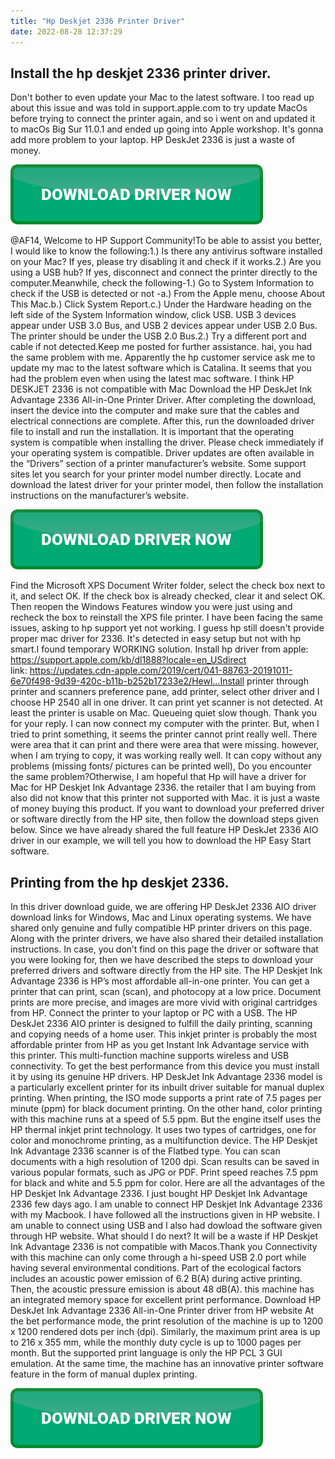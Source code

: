 ```yaml
---
title: "Hp Deskjet 2336 Printer Driver"
date: 2022-08-28 12:37:29
---
```


## Install the hp deskjet 2336 printer driver.

Don't bother to even update your Mac to the latest software. I too read up about this issue and was told in support.apple.com to try update MacOs before trying to connect the printer again, and so i went on and updated it to macOs Big Sur 11.0.1 and ended up going into Apple workshop. It's gonna add more problem to your laptop. HP DeskJet 2336 is just a waste of money.

[![button](https://github.com/driverbay/driverbay.github.io/blob/main/dlbutton.png?raw=true)](https://printerpatch.com/download-printer-driver)


@AF14, Welcome to HP Support Community!To be able to assist you better, I would like to know the following:1.) Is there any antivirus software installed on your Mac? If yes, please try disabling it and check if it works.2.) Are you using a USB hub? If yes, disconnect and connect the printer directly to the computer.Meanwhile, check the following-1.) Go to System Information to check if the USB is detected or not -a.) From the Apple menu, choose About This Mac.b.) Click System Report.c.) Under the Hardware heading on the left side of the System Information window, click USB. USB 3 devices appear under USB 3.0 Bus, and USB 2 devices appear under USB 2.0 Bus. The printer should be under the USB 2.0 Bus.2.) Try a different port and cable if not detected.Keep me posted for further assistance.
hai, you had the same problem with me. Apparently the hp customer service ask me to update my mac to the latest software which is Catalina. It seems that you had the problem even when using the latest mac software. I think HP DESKJET 2336 is not compatible with Mac
Download the HP DeskJet Ink Advantage 2336 All-in-One Printer Driver. After completing the download, insert the device into the computer and make sure that the cables and electrical connections are complete. After this, run the downloaded driver file to install and run the installation. It is important that the operating system is compatible when installing the driver. Please check immediately if your operating system is compatible.
Driver updates are often available in the “Drivers” section of a printer manufacturer’s website. Some support sites let you search for your printer model number directly. Locate and download the latest driver for your printer model, then follow the installation instructions on the manufacturer’s website.

[![button](https://github.com/driverbay/driverbay.github.io/blob/main/dlbutton.png?raw=true)](https://printerpatch.com/download-printer-driver)


Find the Microsoft XPS Document Writer folder, select the check box next to it, and select OK. If the check box is already checked, clear it and select OK. Then reopen the Windows Features window you were just using and recheck the box to reinstall the XPS file printer.
I have been facing the same issues, asking to hp support yet not working. I guess hp still doesn't provide proper mac driver for 2336. It's detected in easy setup but not with hp smart.I found temporary WORKING solution. Install hp driver from apple: https://support.apple.com/kb/dl1888?locale=en_USdirect link: https://updates.cdn-apple.com/2019/cert/041-88763-20191011-6e70f498-9d39-420c-b11b-b252b17233e2/Hewl...Install printer through printer and scanners preference pane, add printer, select other driver and I choose HP 2540 all in one driver. It can print yet scanner is not detected. At least the printer is usable on Mac. Queueing quiet slow though.
Thank you for your reply. I can now connect my computer with the printer. But, when I tried to print something, it seems the printer cannot print really well. There were area that it can print and there were area that were missing. however, when I am trying to copy, it was working really well. It can copy without any problems (missing fonts/ pictures can be printed well), Do you encounter the same problem?Otherwise, I am hopeful that Hp will have a driver for Mac for HP Deskjet Ink Advantage 2336. the retailer that I am buying from also did not know that this printer not supported with Mac. it is just a waste of money buying this product.
If you want to download your preferred driver or software directly from the HP site, then follow the download steps given below. Since we have already shared the full feature HP DeskJet 2336 AIO driver in our example, we will tell you how to download the HP Easy Start software.

## Printing from the hp deskjet 2336.

In this driver download guide, we are offering HP DeskJet 2336 AIO driver download links for Windows, Mac and Linux operating systems. We have shared only genuine and fully compatible HP printer drivers on this page. Along with the printer drivers, we have also shared their detailed installation instructions. In case, you don’t find on this page the driver or software that you were looking for, then we have described the steps to download your preferred drivers and software directly from the HP site.
The HP Deskjet Ink Advantage 2336 is HP’s most affordable all-in-one printer. You can get a printer that can print, scan (scan), and photocopy at a low price. Document prints are more precise, and images are more vivid with original cartridges from HP. Connect the printer to your laptop or PC with a USB.
The HP DeskJet 2336 AIO printer is designed to fulfill the daily printing, scanning and copying needs of a home user. This inkjet printer is probably the most affordable printer from HP as you get Instant Ink Advantage service with this printer. This multi-function machine supports wireless and USB connectivity. To get the best performance from this device you must install it by using its genuine HP drivers.
HP DeskJet Ink Advantage 2336 model is a particularly excellent printer for its inbuilt driver suitable for manual duplex printing. When printing, the ISO mode supports a print rate of 7.5 pages per minute (ppm) for black document printing. On the other hand, color printing with this machine runs at a speed of 5.5 ppm. But the engine itself uses the HP thermal inkjet print technology. It uses two types of cartridges, one for color and monochrome printing, as a multifunction device.
The HP Deskjet Ink Advantage 2336 scanner is of the Flatbed type. You can scan documents with a high resolution of 1200 dpi. Scan results can be saved in various popular formats, such as JPG or PDF. Print speed reaches 7.5 ppm for black and white and 5.5 ppm for color. Here are all the advantages of the HP Deskjet Ink Advantage 2336.
I just bought HP Deskjet Ink Advantage 2336 few days ago. I am unable to connect HP Deskjet Ink Advantage 2336 with my Macbook. I have followed all the instructions given in HP website. I am unable to connect using USB and I also had dowload the software given through HP website. What should I do next? It will be a waste if HP Deskjet Ink Advantage 2336 is not compatible with Macos.Thank you
Connectivity with this machine can only come through a hi-speed USB 2.0 port while having several environmental conditions. Part of the ecological factors includes an acoustic power emission of 6.2 B(A) during active printing. Then, the acoustic pressure emission is about 48 dB(A). this machine has an integrated memory space for excellent print performance. Download HP DeskJet Ink Advantage 2336 All-in-One Printer driver from HP website
At the bet performance mode, the print resolution of the machine is up to 1200 x 1200 rendered dots per inch (dpi). Similarly, the maximum print area is up to 216 x 355 mm, while the monthly duty cycle is up to 1000 pages per month. But the supported print language is only the HP PCL 3 GUI emulation. At the same time, the machine has an innovative printer software feature in the form of manual duplex printing.


[![button](https://github.com/driverbay/driverbay.github.io/blob/main/dlbutton.png?raw=true)](https://printerpatch.com/download-printer-driver)